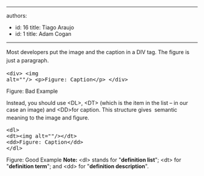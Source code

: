 

---
authors:
  - id: 16
    title: Tiago Araujo
  - id: 1
    title: Adam Cogan
---




<span class='intro'> <span style="line-height&#58;1.6;">​Most developers put the image and the caption in a DIV tag. The figure is just a paragraph.</span> </span>

<font class="ms-rteCustom-CodeArea"> <pre>&lt;div&gt;
&lt;img alt=&quot;&quot;/&gt;
&lt;p&gt;Figure&#58; Caption&lt;/p&gt;
&lt;/div&gt;
</pre> </font> <span class="ms-rteCustom-FigureBad">Figure&#58; Bad Example</span>
<p>Instead, you should use &lt;DL&gt;,&#160;&lt;DT&gt; (which is the item in the list – in our case an image) and &lt;DD&gt;for caption. This structure gives <span style="line-height&#58;20.8px;">&#160;semantic meaning</span> to&#160;the image and&#160;figure.​<br></p> 
<font class="ms-rteCustom-CodeArea"> <pre>&lt;dl&gt;
&lt;dt&gt;&lt;img alt=&quot;&quot;/&gt;&lt;/dt&gt;
&lt;dd&gt;Figure&#58; Caption&lt;/dd&gt;
&lt;/dl&gt;
</pre> </font> <span class="ms-rteCustom-FigureGood">Figure&#58; Good Example </span> <b>Note&#58;</b>&#160;&lt;dl&gt; stands for &quot;<b>definition list</b>&quot;; &lt;dt&gt; for &quot;<b>definition term</b>&quot;; and &lt;dd&gt; for &quot;<b>definition description</b>&quot;.<br>


